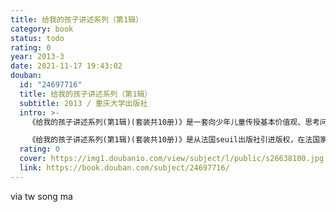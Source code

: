 ```yaml
---
title: 给我的孩子讲述系列（第1辑）
category: book
status: todo
rating: 0
year: 2013-3
date: 2021-11-17 19:43:02
douban:
  id: "24697716"
  title: 给我的孩子讲述系列（第1辑）
  subtitle: 2013 / 重庆大学出版社
  intro: >-
    《给我的孩子讲述系列(第1辑)(套装共10册)》是一套向少年儿童传授基本价值观、思考问题的方法，以及提倡宽容精神的小丛书，由法国专家和作家撰写，通过问答的形式生动地引导青少年思考一个个当代生活中的问题。

    《给我的孩子讲述系列(第1辑)(套装共10册)》是从法国seuil出版社引进版权，在法国家喻户晓。从上百种同类选题中精心挑选适合中国国情的品种。
  rating: 0
  cover: https://img1.doubanio.com/view/subject/l/public/s26638100.jpg
  link: https://book.douban.com/subject/24697716/
---
```


via tw song ma
